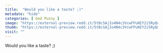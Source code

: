 ```yaml
---
title:  "Would you like a taste? ;)"
metadate: "hide"
categories: [ God Pussy ]
image: "https://external-preview.redd.it/5tBcSAjIo4N4c3VcwFPuNIY2i5RyQdVPkHvxjNeLDSQ.jpg?auto=webp&s=b9aa5002ef65dc1be902e279f51204592356ec4b"
thumb: "https://external-preview.redd.it/5tBcSAjIo4N4c3VcwFPuNIY2i5RyQdVPkHvxjNeLDSQ.jpg?width=640&crop=smart&auto=webp&s=ac9bf5e278e63edd55ca9f982c4e0713a61ac98d"
visit: ""
---
```

Would you like a taste? ;)
